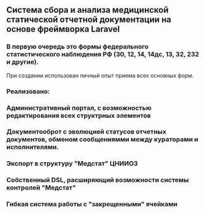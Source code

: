 ## Система сбора и анализа медицинской статической отчетной документации на основе фреймворка Laravel
### В первую очередь это формы федерального статистического наблюдения РФ (30, 12, 14, 14дс, 13, 32, 232 и другие).
При создании использован личный опыт приема всех основных форм. 
### Реализовано:
### Административный портал, с возможностью редактирования всех структрных элементов
### Документооброт с эволюцией статусов отчетных документов, обменом сообщениямми между кураторами и исполнителями.
### Экспорт в структуру "Медстат" ЦНИИОЗ
### Собственный DSL, расширяющий возможности системы контролей "Медстат"
### Гибкая система работы с "закрещенными" ячейками
